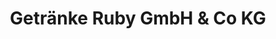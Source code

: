 ---
title: "Getränke Ruby GmbH & Co KG"
url: /ziersdorf/getraenke-ruby-gmbh-und-co-kg/
shop: Getränke
---